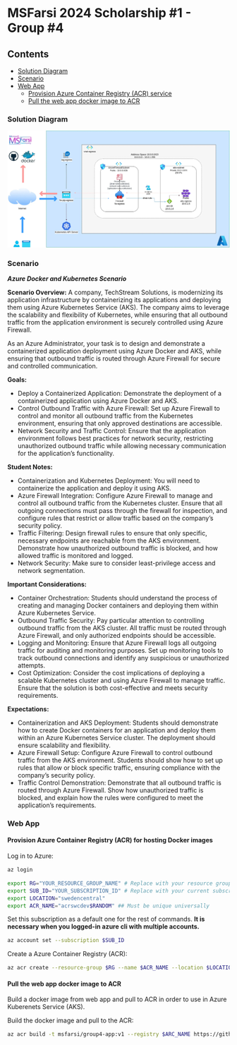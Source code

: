 # MSFarsi 2024 Scholarship #1 - Group #4

## Contents

- [Solution Diagram](#solution-diagram)
- [Scenario](#scenario)
- [Web App](#web-app)
  - [Provision Azure Container Registry (ACR) service](#provision-azure-container-registry-acr-for-hosting-docker-images)
  - [Pull the web app docker image to ACR](#pull-the-web-app-docker-image-to-acr)

### Solution Diagram

!["diagram"](./assets/solution-diagram.webp)
<!-- !["diagram"](./assets/AKS-Group4-MSFarsi-3.png) -->

### Scenario

_**Azure Docker and Kubernetes Scenario**_

**Scenario Overview:** A company, TechStream Solutions, is modernizing its application infrastructure by containerizing its applications and deploying them using Azure Kubernetes Service (AKS). The company aims to leverage the scalability and flexibility of Kubernetes, while ensuring that all outbound traffic from the application environment is securely controlled using Azure Firewall.

As an Azure Administrator, your task is to design and demonstrate a containerized application deployment using Azure Docker and AKS, while ensuring that outbound traffic is routed through Azure Firewall for secure and controlled communication.

**Goals:**

- Deploy a Containerized Application: Demonstrate the deployment of a containerized application using Azure Docker and AKS.
- Control Outbound Traffic with Azure Firewall: Set up Azure Firewall to control and monitor all outbound traffic from the Kubernetes environment, ensuring that only approved destinations are accessible.
- Network Security and Traffic Control: Ensure that the application environment follows best practices for network security, restricting unauthorized outbound traffic while allowing necessary communication for the application’s functionality.

**Student Notes:**

- Containerization and Kubernetes Deployment: You will need to containerize the application and deploy it using AKS.
- Azure Firewall Integration: Configure Azure Firewall to manage and control all outbound traffic from the Kubernetes cluster. Ensure that all outgoing connections must pass through the firewall for inspection, and configure rules that restrict or allow traffic based on the company’s security policy.
- Traffic Filtering: Design firewall rules to ensure that only specific, necessary endpoints are reachable from the AKS environment. Demonstrate how unauthorized outbound traffic is blocked, and how allowed traffic is monitored and logged.
- Network Security: Make sure to consider least-privilege access and network segmentation.

**Important Considerations:**

- Container Orchestration: Students should understand the process of creating and managing Docker containers and deploying them within Azure Kubernetes Service.
- Outbound Traffic Security: Pay particular attention to controlling outbound traffic from the AKS cluster. All traffic must be routed through Azure Firewall, and only authorized endpoints should be accessible.
- Logging and Monitoring: Ensure that Azure Firewall logs all outgoing traffic for auditing and monitoring purposes. Set up monitoring tools to track outbound connections and identify any suspicious or unauthorized attempts.
- Cost Optimization: Consider the cost implications of deploying a scalable Kubernetes cluster and using Azure Firewall to manage traffic. Ensure that the solution is both cost-effective and meets security requirements.

**Expectations:**

- Containerization and AKS Deployment: Students should demonstrate how to create Docker containers for an application and deploy them within an Azure Kubernetes Service cluster. The deployment should ensure scalability and flexibility.
- Azure Firewall Setup: Configure Azure Firewall to control outbound traffic from the AKS environment. Students should show how to set up rules that allow or block specific traffic, ensuring compliance with the company’s security policy.
- Traffic Control Demonstration: Demonstrate that all outbound traffic is routed through Azure Firewall. Show how unauthorized traffic is blocked, and explain how the rules were configured to meet the application’s requirements.

### Web App

#### Provision Azure Container Registry (ACR) for hosting Docker images

Log in to Azure:

```bash
az login
```

```bash
export RG="YOUR_RESOURCE_GROUP_NAME" # Replace with your resource group name
export SUB_ID="YOUR_SUBSCRIPTION_ID" # Replace with your current subscription id
export LOCATION="swedencentral"
export ACR_NAME="acrswcdev$RANDOM" ## Must be unique universally
```

Set this subscription as a default one for the rest of commands.
**It is necessary when you logged-in azure cli with multiple accounts.**

```bash
az account set --subscription $SUB_ID
```

Create a Azure Container Registry (ACR):

```bash
az acr create --resource-group $RG --name $ACR_NAME --location $LOCATION --sku Basic
```

#### Pull the web app docker image to ACR

Build a docker image from web app and pull to ACR in order to use in Azure Kuberenets Service (AKS).

Build the docker image and pull to the ACR:

```bash
az acr build -t msfarsi/group4-app:v1 --registry $ARC_NAME https://github.com/navid-ahrary/group4-msfarsi.git\#:web-app/
```
